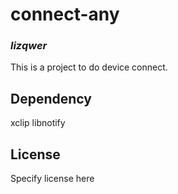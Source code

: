 # connect-any
### _lizqwer_

This is a project to do device connect.

## Dependency

xclip
libnotify

## License

Specify license here

